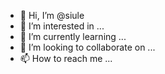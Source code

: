 - 👋 Hi, I’m @siule
- 👀 I’m interested in ...
- 🌱 I’m currently learning ...
- 💞️ I’m looking to collaborate on ...
- 📫 How to reach me ...

<!---
siule/siule is a ✨ special ✨ repository because its `README.md` (this file) appears on your GitHub profile.
You can click the Preview link to take a look at your changes.
--->
